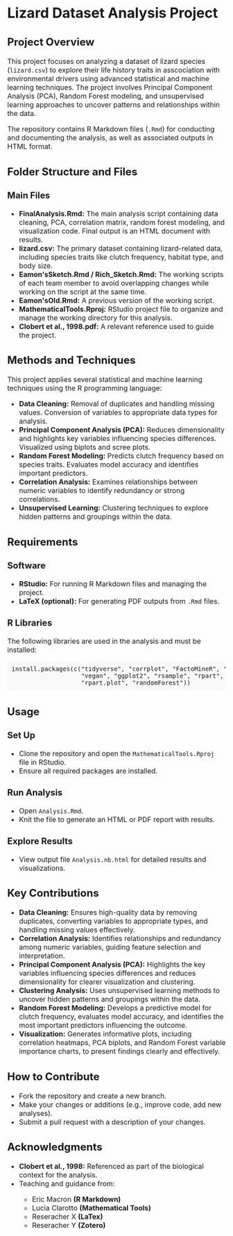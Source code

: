 <h1 style="font-size:32px;">Lizard Dataset Analysis Project</h1>

<h2 style="font-size:24px;">Project Overview</h2>
<p style="font-size:16px;">
This project focuses on analyzing a dataset of lizard species (<code>lizard.csv</code>) to explore their life history traits in asscociation with environmental drivers using advanced statistical and machine learning techniques. The project involves Principal Component Analysis (PCA), Random Forest modeling, and unsupervised learning approaches to uncover patterns and relationships within the data.
</p>
<p style="font-size:16px;">
The repository contains R Markdown files (<code>.Rmd</code>) for conducting and documenting the analysis, as well as associated outputs in HTML format.
</p>

<h2 style="font-size:24px;">Folder Structure and Files</h2>

<h3 style="font-size:20px;">Main Files</h3>
<ul style="font-size:16px;">
  <li><strong>FinalAnalysis.Rmd:</strong> The main analysis script containing data cleaning, PCA, correlation matrix, random forest modeling, and visualization code. Final output is an HTML document with results.</li>
  <li><strong>lizard.csv:</strong> The primary dataset containing lizard-related data, including species traits like clutch frequency, habitat type, and body size.</li>
  <li><strong>Eamon'sSketch.Rmd / Rich_Sketch.Rmd:</strong> The working scripts of each team member to avoid overlapping changes while working on the script at the same time.</li>
  <li><strong>Eamon'sOld.Rmd:</strong> A previous version of the working script.</li>
  <li><strong>MathematicalTools.Rproj:</strong> RStudio project file to organize and manage the working directory for this analysis.</li>
  <li><strong>Clobert et al., 1998.pdf:</strong> A relevant reference used to guide the project.</li>
</ul>

<h2 style="font-size:24px;">Methods and Techniques</h2>
<p style="font-size:16px;">
This project applies several statistical and machine learning techniques using the R programming language:
</p>
<ul style="font-size:16px;">
  <li><strong>Data Cleaning:</strong> Removal of duplicates and handling missing values. Conversion of variables to appropriate data types for analysis.</li>
  <li><strong>Principal Component Analysis (PCA):</strong> Reduces dimensionality and highlights key variables influencing species differences. Visualized using biplots and scree plots.</li>
  <li><strong>Random Forest Modeling:</strong> Predicts clutch frequency based on species traits. Evaluates model accuracy and identifies important predictors.</li>
  <li><strong>Correlation Analysis:</strong> Examines relationships between numeric variables to identify redundancy or strong correlations.</li>
  <li><strong>Unsupervised Learning:</strong> Clustering techniques to explore hidden patterns and groupings within the data.</li>
</ul>

<h2 style="font-size:24px;">Requirements</h2>
<h3 style="font-size:20px;">Software</h3>
<ul style="font-size:16px;">
  <li><strong>RStudio:</strong> For running R Markdown files and managing the project.</li>
  <li><strong>LaTeX (optional):</strong> For generating PDF outputs from <code>.Rmd</code> files.</li>
</ul>

<h3 style="font-size:20px;">R Libraries</h3>
<p style="font-size:16px;">
The following libraries are used in the analysis and must be installed:
</p>
<pre style="font-size:14px; background-color:#f8f8f8; padding:10px; border-radius:4px;">
install.packages(c("tidyverse", "corrplot", "FactoMineR", "factoextra", 
                   "vegan", "ggplot2", "rsample", "rpart", 
                   "rpart.plot", "randomForest"))
</pre>

<h2 style="font-size:24px;">Usage</h2>
<h3 style="font-size:20px;">Set Up</h3>
<ul style="font-size:16px;">
  <li>Clone the repository and open the <code>MathematicalTools.Rproj</code> file in RStudio.</li>
  <li>Ensure all required packages are installed.</li>
</ul>

<h3 style="font-size:20px;">Run Analysis</h3>
<ul style="font-size:16px;">
  <li>Open <code>Analysis.Rmd</code>.</li>
  <li>Knit the file to generate an HTML or PDF report with results.</li>
</ul>

<h3 style="font-size:20px;">Explore Results</h3>
<ul style="font-size:16px;">
  <li>View output file <code>Analysis.nb.html</code> for detailed results and visualizations.</li>
</ul>

<h2 style="font-size:24px;">Key Contributions</h2>
<ul style="font-size:16px;">
    <li><strong>Data Cleaning:</strong> Ensures high-quality data by removing duplicates, converting variables to appropriate types, and handling missing values effectively.</li>
  <li><strong>Correlation Analysis:</strong> Identifies relationships and redundancy among numeric variables, guiding feature selection and interpretation.</li>
  <li><strong>Principal Component Analysis (PCA):</strong> Highlights the key variables influencing species differences and reduces dimensionality for clearer visualization and clustering.</li>
  <li><strong>Clustering Analysis:</strong> Uses unsupervised learning methods to uncover hidden patterns and groupings within the data.</li>
  <li><strong>Random Forest Modeling:</strong> Develops a predictive model for clutch frequency, evaluates model accuracy, and identifies the most important predictors influencing the outcome.</li>
  <li><strong>Visualization:</strong> Generates informative plots, including correlation heatmaps, PCA biplots, and Random Forest variable importance charts, to present findings clearly and effectively.</li>
</ul>


<h2 style="font-size:24px;">How to Contribute</h2>
<ul style="font-size:16px;">
  <li>Fork the repository and create a new branch.</li>
  <li>Make your changes or additions (e.g., improve code, add new analyses).</li>
  <li>Submit a pull request with a description of your changes.</li>
</ul>

<h2 style="font-size:24px;">Acknowledgments</h2>
<ul style="font-size:16px;">
  <li><strong>Clobert et al., 1998:</strong> Referenced as part of the biological context for the analysis.</li>
  <li>Teaching and guidance from: </li>
  <ul style="font-size:16px; padding-left:30px;">
  <li>Eric Macron <strong>(R Markdown)</strong></li>
  <li>Lucia Clarotto <strong>(Mathematical Tools)</strong></li>
<li>Reseracher X <strong>(LaTex)</strong></li>
<li>Reseracher Y <strong>(Zotero)</strong></li>
</ul>

</ul>
